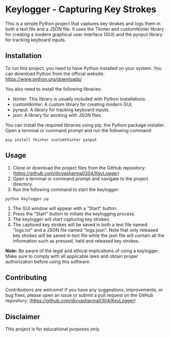 # Keylogger - Capturing Key Strokes

This is a simple Python project that captures key strokes and logs them in both a text file and a JSON file. It uses the Tkinter and customtkinter library for creating a modern graphical user interface (GUI) and the pynput library for tracking keyboard inputs.

## Installation

To run this project, you need to have Python installed on your system. You can download Python from the official website: https://www.python.org/downloads/

You also need to install the following libraries:

- tkinter: This library is usually included with Python installations.
- customtkinter: A custom library for creating modern GUI.
- pynput: A library for tracking keyboard inputs.
- json: A library for working with JSON files.

You can install the required libraries using pip, the Python package installer. Open a terminal or command prompt and run the following command:

```
pip install tkinter customtkinter pynput
```

## Usage

1. Clone or download the project files from the GitHub repository: (https://github.com/divyasharma0304/KeyLogger)
2. Open a terminal or command prompt and navigate to the project directory.
3. Run the following command to start the keylogger:

```
python Keylogger.py
```

1. The GUI window will appear with a "Start" button.
2. Press the "Start" button to initiate the keylogging process.
3. The keylogger will start capturing key strokes.
4. The captured key strokes will be saved in both a text file named "logs.txt" and a JSON file named "logs.json". Note that only released key strokes will be saved in text file while the json file will contain all the information such as pressed, held and released key strokes.

**Note:** Be aware of the legal and ethical implications of using a keylogger. Make sure to comply with all applicable laws and obtain proper authorization before using this software.

## Contributing

Contributions are welcome! If you have any suggestions, improvements, or bug fixes, please open an issue or submit a pull request on the GitHub repository: (https://github.com/divyasharma0304/KeyLogger)

## Disclaimer

This project is for educational purposes only.
